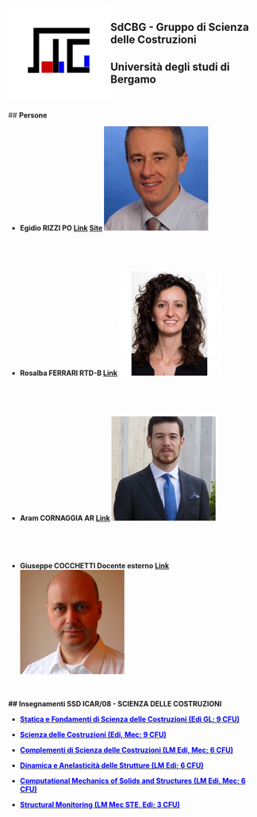 <img src="/Files/logoSdCbG.jpg" width="206" align=left />

## <b>SdCBG - Gruppo di Scienza delle Costruzioni</b>
## <b>Università degli studi di Bergamo</b>


<br>
<br>
## <b>Persone<b>

- **Egidio RIZZI**
PO
[Link](https://www.unibg.it/ugov/person/2966) [Site](https://SdCBG.github.io/erizzi.html) ![Image](/Files/egidiorizzi3.jpg)
<br>
<br>
<br>

- **Rosalba FERRARI**
RTD-B
[Link](https://www.unibg.it/ugov/person/483) ![Image](/Files/ferrarirosalba_sitounibg2_0.jpg)
<br>
<br>
<br>
  
- **Aram CORNAGGIA**
AR
[Link](https://www.unibg.it/ugov/person/84888) ![Image](/Files/aramcornaggia.jpg)
<br>
<br>
<br>
  
- **Giuseppe COCCHETTI**
Docente esterno
[Link](https://www.unibg.it/ugov/person/2428) ![Image](/Files/giuseppecocchetti.jpg)

<br>
<br>
## <b>Insegnamenti SSD ICAR/08 - SCIENZA DELLE COSTRUZIONI</b>

- <b><a target="nuovo" href="https://SdCBG.github.io/SeFdSdC.html"><font color="blue">Statica e Fondamenti di Scienza delle Costruzioni (Edi GL; 9 CFU)</font></a></b>

- <b><a target="nuovo" href="https://SdCBG.github.io/SdC.html"><font color="blue">Scienza delle Costruzioni (Edi, Mec; 9 CFU)</font></a></b>

- <b><a target="nuovo" href="https://SdCBG.github.io/CdSdC.html"><font color="blue">Complementi di Scienza delle Costruzioni (LM Edi, Mec; 6 CFU)</font></a></b>

- <b><a target="nuovo" href="https://SdCBG.github.io/DIAS.html"><font color="blue">Dinamica e Anelasticit&agrave; delle Strutture (LM Edi; 6 CFU)</font></a></b>

- <b><a target="nuovo" href="https://SdCBG.github.io/CMSS.html"><font color="blue">Computational Mechanics of Solids and Structures (LM Edi, Mec; 6 CFU)</font></a></b>

- <b><a target="nuovo" href="https://SdCBG.github.io/SM.html"><font color="blue">Structural Monitoring (LM Mec STE, Edi; 3 CFU)</font></a></b>
